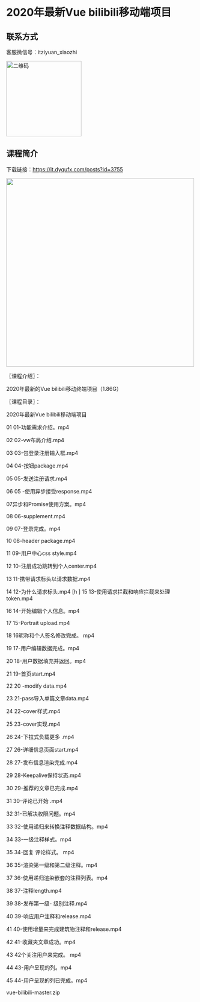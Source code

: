 # 2020年最新Vue bilibili移动端项目

## 联系方式

客服微信号：itziyuan_xiaozhi

<img src="https://ziyuanyun.oss-cn-guangzhou.aliyuncs.com/common/20240614073449/666b82192834a.jpg" width="200" height="200" alt="二维码">

## 课程简介

下载链接：https://it.dyqufx.com/posts?id=3755

<img src="https://ziyuanyun.oss-cn-guangzhou.aliyuncs.com/yun/20240515185323/664494237e4ab.jpg" width="500" alt="">

  〖课程介绍〗：

 2020年最新的Vue bilibili移动终端项目（1.86G）

 〖课程目录〗：

 2020年最新Vue bilibili移动端项目



 01 01-功能需求介绍。mp4

 02 02-vw布局介绍.mp4

 03 03-包登录注册输入框.mp4

 04 04-按钮package.mp4

 05 05-发送注册请求.mp4

 06 05 -使用异步接受response.mp4

 07异步和Promise使用方案。mp4

 08 06-supplement.mp4

 09 07-登录完成。mp4

 10 08-header package.mp4

 11 09-用户中心css style.mp4

 12 10-注册成功跳转到个人center.mp4

 13 11-携带请求标头以请求数据.mp4

 14 12-为什么请求标头.mp4 [h ] 15 13-使用请求拦截和响应拦截来处理token.mp4

 16 14-开始编辑个人信息。mp4

 17 15-Portrait upload.mp4

 18 16昵称和个人签名修改完成。 mp4

 19 17-用户编辑数据完成。mp4

 20 18-用户数据填充并返回。mp4

 21 19-首页start.mp4

 22 20 -modify data.mp4

 23 21-pass导入单篇文章data.mp4

 24 22-cover样式.mp4

 25 23-cover实现.mp4

 26 24-下拉式负载更多 .mp4

 27 26-详细信息页面start.mp4

 28 27-发布信息渲染完成.mp4

 29 28-Keepalive保持状态.mp4

 30 29-推荐的文章已完成.mp4

 31 30-评论已开始 .mp4

 32 31-已解决权限问题。mp4

 33 32-使用递归来转换注释数据结构。mp4

 34 33-一级注释样式。mp4

 35 34-回复 评论样式。 mp4

 36 35-渲染第一级和第二级注释。mp4

 37 36-使用递归渲染嵌套的注释列表。mp4

 38 37-注释length.mp4

 39 38-发布第一级- 级别注释.mp4

 40 39-响应用户注释和release.mp4

 41 40-使用增量来完成建筑物注释和release.mp4

 42 41-收藏夹文章成功。mp4

 43 42个关注用户来完成。 mp4

 44 43-用户呈现的列。mp4

 45 44-用户呈现的列已完成。mp4

 vue-bilibili-master.zip

  
